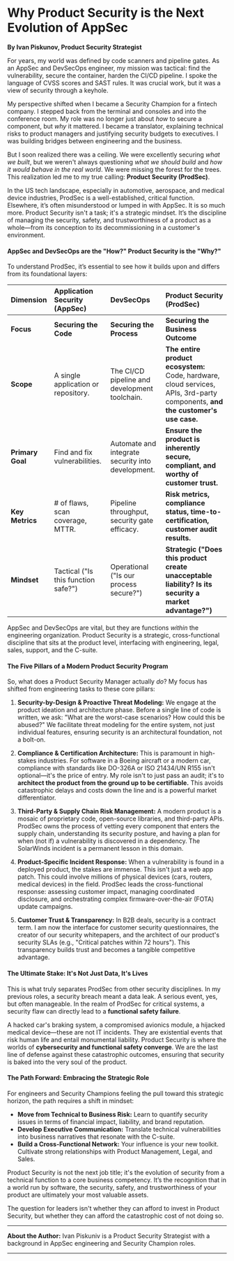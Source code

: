 # Why Product Security is the Next Evolution of AppSec

**By Ivan Piskunov, Product Security Strategist**

For years, my world was defined by code scanners and pipeline gates. As an AppSec and DevSecOps engineer, my mission was tactical: find the vulnerability, secure the container, harden the CI/CD pipeline. I spoke the language of CVSS scores and SAST rules. It was crucial work, but it was a view of security through a keyhole.

My perspective shifted when I became a Security Champion for a fintech company. I stepped back from the terminal and consoles and into the conference room. My role was no longer just about *how* to secure a component, but *why* it mattered. I became a translator, explaining technical risks to product managers and justifying security budgets to executives. I was building bridges between engineering and the business.

But I soon realized there was a ceiling. We were excellently securing *what we built*, but we weren't always questioning *what we should build* and *how it would behave in the real world*. We were missing the forest for the trees. This realization led me to my true calling: **Product Security (ProdSec)**.

In the US tech landscape, especially in automotive, aerospace, and medical device industries, ProdSec is a well-established, critical function. Elsewhere, it’s often misunderstood or lumped in with AppSec. It is so much more. Product Security isn't a task; it's a strategic mindset. It’s the discipline of managing the security, safety, and trustworthiness of a product as a whole—from its conception to its decommissioning in a customer's environment.

#### **AppSec and DevSecOps are the "How?" Product Security is the "Why?"**

To understand ProdSec, it’s essential to see how it builds upon and differs from its foundational layers:

| Dimension | **Application Security (AppSec)** | **DevSecOps** | **Product Security (ProdSec)** |
| :--- | :--- | :--- | :--- |
| **Focus** | **Securing the Code** | **Securing the Process** | **Securing the Business Outcome** |
| **Scope** | A single application or repository. | The CI/CD pipeline and development toolchain. | **The entire product ecosystem:** Code, hardware, cloud services, APIs, 3rd-party components, **and the customer's use case.** |
| **Primary Goal** | Find and fix vulnerabilities. | Automate and integrate security into development. | **Ensure the product is inherently secure, compliant, and worthy of customer trust.** |
| **Key Metrics** | # of flaws, scan coverage, MTTR. | Pipeline throughput, security gate efficacy. | **Risk metrics, compliance status, time-to-certification, customer audit results.** |
| **Mindset** | Tactical ("Is this function safe?") | Operational ("Is our process secure?") | **Strategic ("Does this product create unacceptable liability? Is its security a market advantage?")** |

AppSec and DevSecOps are vital, but they are functions *within* the engineering organization. Product Security is a strategic, cross-functional discipline that sits at the product level, interfacing with engineering, legal, sales, support, and the C-suite.

#### **The Five Pillars of a Modern Product Security Program**

So, what does a Product Security Manager actually *do*? My focus has shifted from engineering tasks to these core pillars:

1.  **Security-by-Design & Proactive Threat Modeling:** We engage at the product ideation and architecture phase. Before a single line of code is written, we ask: "What are the worst-case scenarios? How could this be abused?" We facilitate threat modeling for the entire system, not just individual features, ensuring security is an architectural foundation, not a bolt-on.

2.  **Compliance & Certification Architecture:** This is paramount in high-stakes industries. For software in a Boeing aircraft or a modern car, compliance with standards like DO-326A or ISO 21434/UN R155 isn't optional—it's the price of entry. My role isn't to just pass an audit; it's to **architect the product from the ground up to be certifiable.** This avoids catastrophic delays and costs down the line and is a powerful market differentiator.

3.  **Third-Party & Supply Chain Risk Management:** A modern product is a mosaic of proprietary code, open-source libraries, and third-party APIs. ProdSec owns the process of vetting every component that enters the supply chain, understanding its security posture, and having a plan for when (not if) a vulnerability is discovered in a dependency. The SolarWinds incident is a permanent lesson in this domain.

4.  **Product-Specific Incident Response:** When a vulnerability is found in a deployed product, the stakes are immense. This isn't just a web app patch. This could involve millions of physical devices (cars, routers, medical devices) in the field. ProdSec leads the cross-functional response: assessing customer impact, managing coordinated disclosure, and orchestrating complex firmware-over-the-air (FOTA) update campaigns.

5.  **Customer Trust & Transparency:** In B2B deals, security is a contract term. I am now the interface for customer security questionnaires, the creator of our security whitepapers, and the architect of our product's security SLAs (e.g., "Critical patches within 72 hours"). This transparency builds trust and becomes a tangible competitive advantage.

#### **The Ultimate Stake: It's Not Just Data, It's Lives**

This is what truly separates ProdSec from other security disciplines. In my previous roles, a security breach meant a data leak. A serious event, yes, but often manageable. In the realm of ProdSec for critical systems, a security flaw can directly lead to a **functional safety failure**.

A hacked car's braking system, a compromised avionics module, a hijacked medical device—these are not IT incidents. They are existential events that risk human life and entail monumental liability. Product Security is where the worlds of **cybersecurity and functional safety converge**. We are the last line of defense against these catastrophic outcomes, ensuring that security is baked into the very soul of the product.

#### **The Path Forward: Embracing the Strategic Role**

For engineers and Security Champions feeling the pull toward this strategic horizon, the path requires a shift in mindset:

*   **Move from Technical to Business Risk:** Learn to quantify security issues in terms of financial impact, liability, and brand reputation.
*   **Develop Executive Communication:** Translate technical vulnerabilities into business narratives that resonate with the C-suite.
*   **Build a Cross-Functional Network:** Your influence is your new toolkit. Cultivate strong relationships with Product Management, Legal, and Sales.

Product Security is not the next job title; it's the evolution of security from a technical function to a core business competency. It’s the recognition that in a world run by software, the security, safety, and trustworthiness of your product are ultimately your most valuable assets.

The question for leaders isn't whether they can afford to invest in Product Security, but whether they can afford the catastrophic cost of not doing so.

---
**About the Author:** Ivan Piskuniv is a Product Security Strategist with a background in AppSec engineering and Security Champion roles. 

---

